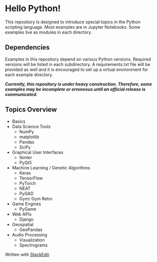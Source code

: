 # Hello Python!
This repository is designed to introduce special topics in the Python scripting language. Most examples are in Jupyter Notebooks. Some examples live as modules in each directory. 

## Dependencies
Examples in this repository depend on various Python versions. Required versions will be listed in each subdirectory. A requirements.txt file will be provided as well and it is encouraged to set up a virtual environment for each example directory. 

***Currently, this repository is under heavy construction. Therefore, some examples may be incomplete or erroneous until an official release is communicated.***

## Topics Overview
 * Basics
 * Data Science Tools
	*	NumPy
	*	matplotlib
	*	Pandas
	*	SciPy
* Graphical User Interfaces
	* tkinter
	* PyQt5
 * Machine Learning / Genetic Algorithms
	 * Keras
	 * TensorFlow
	 * PyTorch
	 * NEAT
	 * PyGAD
	 * Gym/ Gym Retro
 * Game Engines
	 * PyGame
 * Web APIs
 	* Django
 * Geospatial
	* GeoPandas
 * Audio Processing
 	* Visualization
   	* Spectrograms




Written with [StackEdit](https://stackedit.io/).
